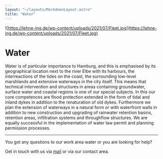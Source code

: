 ```yaml
---
layout: "~/layouts/MarkdownLayout.astro"
title: "Water"
---
```


![https://lehne-ing.de/wp-content/uploads/2021/07/Fleet.jpg](https://lehne-ing.de/wp-content/uploads/2021/07/Fleet.jpg)

# Water

Water is of particular importance to Hamburg, and this is emphasised
by its geographical location next to the river Elbe with its harbours,
the interreactions of the tides on the coast, the surrounding low-level
marshlands and extensive waterways in the city itself. This means that
technical intervention and structures in areas containing groundwater,
surface water and coastal regions is one of our special subjects. In
this our core competences are flood protection extended in the form of
tidal and inland dykes in addition to the renaturation of old dykes.
Furthermore we plan the extension of waterways in a natural form or with
waterfront walls in addition to new construction and upgrading of
rainwater retention basins, retention areas, infiltration systems and
throughflow structures. We are equally successful in the implementation
of water law permit and planning permission processes.

---

You got any questions to our work area water or you are looking for help?

Get in touch with us via [mail](mailto:info@lehne-ing.de) or via our contact area.
